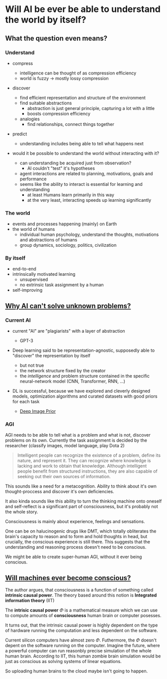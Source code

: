 # Will AI be ever be able to understand the world by itself?

## What the question even means?

### Understand
- compress
    - intelligence can be thought of as compression efficiency
    - world is fuzzy -> mostly lossy compression
- discover
    - find efficient representation and structure of the environment
    - find suitable abstractions 
        - abstraction is just general principle, capturing a lot with a little
        - boosts compression efficiency
    - analogies
        - find relationships, connect things together

- predict
    - understanding includes being able to tell what happens next

- would it be possible to understand the world without interacting with it?
    - can understanding be acquired just from observation?
        - AI couldn't "test" it's hypotheses
    - agent interactions are related to planning, motivations, goals and performance
    - seems like the ability to interact is essential for learning and understanding
        - at least Humans learn primarily in this way
        - at the very least, interacting speeds up learning significantly

### The world
- events and processes happening (mainly) on Earth
- the world of humans
    - individual human psychology, understand the thoughts, motivations and abstractions of humans
    - group dynamics, sociology, politics, civilization
    

### By itself
- end-to-end
- intrinsically motivated learning
    - unsupervised
    - no extrinsic task assignment by a human
- self-improving


## [Why AI can't solve unknown problems?](https://venturebeat.com/2021/04/02/why-ai-cant-solve-unknown-problems/)

### Current AI
- current "AI" are "plagiarists" with a layer of abstraction
    - GPT-3
- Deep learning said to be representation-agnostic, supposedly able to "discover" the representation by itself
    - but not true
    - the network structure fixed by the creator
    - the *intelligence* and problem structure contained in the specific neural-network model (CNN, Transformer, RNN, ...)

- DL is successful, because we have explored and cleverly designed models, optimization algorithms and curated datasets with good priors for each task
    - [Deep Image Prior](https://dmitryulyanov.github.io/deep_image_prior)

### AGI

AGI needs to be able to tell what is a problem and what is not, discover problems on its own. Currently the task assignment is decided by the researcher (classify images, model language, play Dota 2)

> Intelligent people can recognize the existence of a problem, define its nature, and represent it. They can recognize where knowledge is lacking and work to obtain that knowledge. Although intelligent people benefit from structured instructions, they are also capable of seeking out their own sources of information.

This sounds like a need for a metacognition. Ability to think about it's own thought-proccess and discover it's own deficiencies.

It also kinda sounds like this ability to turn the thinking machine onto oneself and self-reflect is a significant part of consciousness, but it's probably not the whole story.

Consciousness is mainly about experience, feelings and sensations.

One can be on halucinogenic drugs like DMT, which totally obliterates the brain's capacity to reason and to form and hold thoughts in head, but crucially, the conscious experience is still there. This suggests that the understanding and reasoning process doesn't need to be conscious.

We might be able to create super-human AGI, without it ever being conscious.


## [Will machines ever become conscious?](https://www.scientificamerican.com/article/will-machines-ever-become-conscious/)

The author argues, that consciousness is a function of something called **intrinsic causal power**. The theory based around this notion is **Integrated information theory** (IIT)

The **intrisic causal power** $\Phi$ is a mathematical measure which we can use to compute amounts of **consciousness** human brain or computer posesses.

It turns out, that the intrinsic causal power is highly dependent on the type of hardware running the computation and less dependent on the software.

Current silicon computers have almost zero $\Phi$. Futhermore, the $\Phi$ doesn't depent on the software running on the computer. Imagine the future, where a powerful computer can run reasonbly precise simulation of the whole human brain. According to IIT, this human zombie brain simulation would be just as conscious as solving systems of linear equations.

So uploading human brains to the cloud maybe isn't going to happen.


